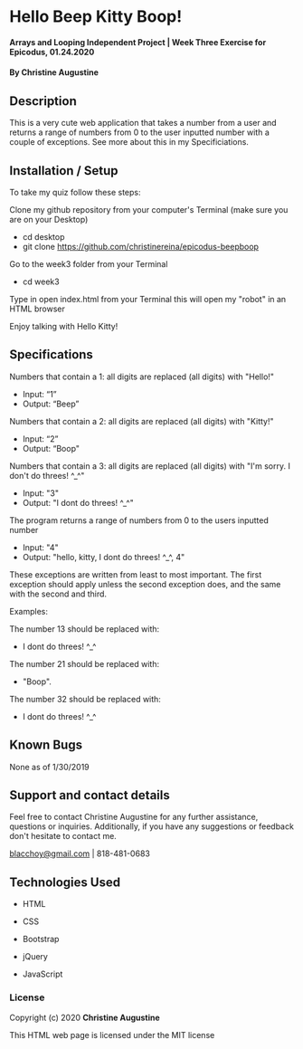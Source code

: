 # Hello Beep Kitty Boop!

#### Arrays and Looping Independent Project | Week Three Exercise for Epicodus, 01.24.2020

#### **By Christine Augustine**

## Description

This is a very cute web application that takes a number from a user and returns a range of numbers from 0 to the user inputted number with a couple of exceptions. See more about this in my Specificiations. 

## Installation / Setup
To take my quiz follow these steps:

Clone my github repository from your computer's Terminal (make sure you are on your Desktop)
 * cd desktop
 * git clone https://github.com/christinereina/epicodus-beepboop

Go to the week3 folder from your Terminal
 * cd week3

Type in open index.html from your Terminal 
  this will open my "robot" in an HTML browser

Enjoy talking with Hello Kitty!

## Specifications

Numbers that contain a 1: all digits are replaced (all digits) with "Hello!"

* Input: “1”
* Output: “Beep”

Numbers that contain a 2: all digits are replaced (all digits) with "Kitty!"

* Input: “2”
* Output: “Boop"

Numbers that contain a 3: all digits are replaced (all digits) with "I'm sorry. I don't do threes! ^_^"

* Input: "3"
* Output: "I dont do threes! ^_^"

The program returns a range of numbers from 0 to the users inputted number

* Input: "4"
* Output:  "hello, kitty, I dont do threes! ^_^, 4"


These exceptions are written from least to most important. The first exception should apply unless the second exception does, and the same with the second and third.

Examples:

The number 13 should be replaced with:
* I dont do threes! ^_^

The number 21 should be replaced with:
* "Boop".

The number 32 should be replaced with:
* I dont do threes! ^_^

## Known Bugs

None as of 1/30/2019

## Support and contact details

Feel free to contact Christine Augustine for any further assistance, questions or inquiries. Additionally, if you have any suggestions or feedback don't hesitate to contact me. 

blacchoy@gmail.com | 818-481-0683 

## Technologies Used

* HTML

* CSS

* Bootstrap

* jQuery

* JavaScript

### License

Copyright (c) 2020 **Christine Augustine**

This HTML web page is licensed under the MIT license